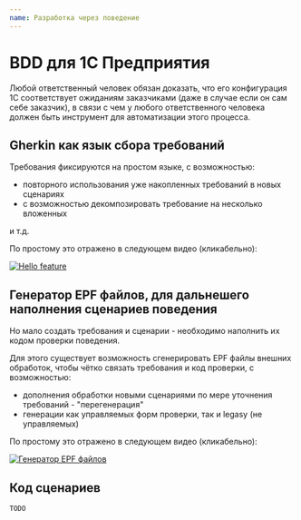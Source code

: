 ```yaml
---
name: Разработка через поведение
---
```


# BDD для 1С Предприятия

Любой ответственный человек обязан доказать, что его конфигурация 1С соответствует ожиданиям заказчиками (даже в случае если он сам себе заказчик), в связи с чем у любого ответственного человека должен быть инструмент для автоматизации этого процесса.

## Gherkin как язык сбора требований

Требования фиксируются на простом языке, с возможностью:

* повторного использования уже накопленных требований в новых сценариях
* с возможностью декомпозировать требование на несколько вложенных

и т.д.

По простому это отражено в следующем видео (кликабельно):

[![Hello feature](https://j.gifs.com/ERRVWl.gif)](https://youtu.be/tReTljRwzfM)

## Генератор EPF файлов, для дальнешего наполнения сценариев поведения

Но мало создать требования и сценарии - необходимо наполнить их кодом проверки поведения.

Для этого существует возможность сгенерировать EPF файлы внешних обработок, чтобы чётко связать требования и код проверки, с возможностью:

* дополнения обработки новыми сценариями по мере уточнения требований - "перегенерация"
* генерации как управляемых форм проверки, так и legasy (не управляемых)

По простому это отражено в следующем видео (кликабельно):

[![Генератор EPF файлов](https://j.gifs.com/xkkrjl.gif)](https://youtu.be/I3d01iELB8o)

## Код сценариев

```
TODO
```
